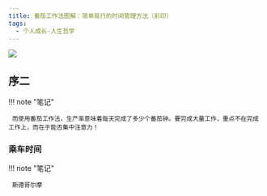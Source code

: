```yaml
---
title: 番茄工作法图解：简单易行的时间管理方法（彩印）
tags:
  - 个人成长-人生哲学
---
```


![](https://cdn.weread.qq.com/weread/cover/61/YueWen_779736/t7_YueWen_779736.jpg)


## 序二




!!! note "笔记"

	 而使用番茄工作法，生产率意味着每天完成了多少个番茄钟。要完成大量工作，重点不在完成工作上，而在于能否集中注意力！
 


### 乘车时间




!!! note "笔记"

	 斯德哥尔摩 

